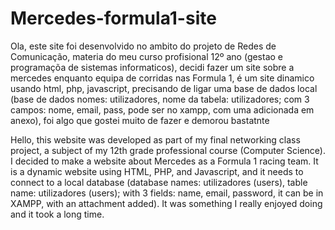 # Mercedes-formula1-site
Ola, este site foi desenvolvido no ambito do projeto de Redes de Comunicação, materia do meu curso profisional 12º ano (gestao e programaçõa de sistemas informaticos), decidi fazer um site sobre a mercedes enquanto equipa de corridas nas Formula 1, é um site dinamico usando html, php, javascript, precisando de ligar uma base de dados local (base de dados nomes: utilizadores, nome da tabela: utilizadores; com 3 campos: nome, email, pass, pode ser no xampp, com uma adicionada em anexo), foi algo que gostei muito de fazer e demorou bastatnte


Hello, this website was developed as part of my final networking class project, a subject of my 12th grade professional course (Computer Science). I decided to make a website about Mercedes as a Formula 1 racing team. It is a dynamic website using HTML, PHP, and Javascript, and it needs to connect to a local database (database names: utilizadores (users), table name: utilizadores (users); with 3 fields: name, email, password, it can be in XAMPP, with an attachment added). It was something I really enjoyed doing and it took a long time.
